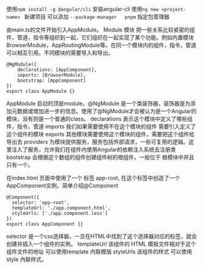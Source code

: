 使用```npm install -g @angular/cli``` 安装angular-cli
使用```ng new <project-name> ``` 新建项目 可以添加 ```--package-manager	pnpm``` 指定包管理器

由main.ts的文件开始引入AppModule。
Module 模块 把一些关系比较紧密的组件，管道，指令等组织到一起，它们组织在一起实现了某个功能。例如内置模块BrowserModule，AppRoutingModule等。在同一个模块内的组件，指令，管道可以相互引用。不同模块的需要导入和导出。


```
@NgModule({
    declarations: [AppComponent],
    imports: [BrowserModule],
    bootstrap: [AppComponent]
})
export class AppModule {}
```

AppModule 启动的顶层module。@NgModule 是一个类装饰器，装饰器是为添加元数据或增加进一步的信息。使用了@NgModule才会被认为是一个Angular的模块，没有则是一个普通的class。
declarations 表示这个模块中定义了哪些组件，指令，管道
imports 我们如果需要使用不在这个模块的组件 需要引入定义了这个组件的模块
exports 其他模块需要使用这个模块的组件，需要把这个组件给导出去
providers 为模块提供服务，服务包括外部请求，一些可复用的逻辑。这里注入了服务，允许我们在组件内使用Angular的依赖注入系统去注册类
bootstrap 会根据这个数组的组件创建组件树的根组件，一般位于 根模块中并且只有一个。

在index.html 页面中使用了一个 标签 app-root, 在这个标签中创造了一个AppComponent实例，简单介绍@Component
```
@Component({
  selector: 'app-root',
  templateUrl: './app.component.html',
  styleUrls: ['./app.component.less']
})
export class AppComponent {}
```
selector 是一个css选择器，一旦在HTML中找到了这个选择器对应的标签，就会创建并插入一个组件的实例。
templateUrl 该组件的 HTML 模板文件相对于这个组件文件的地址 可以使用template 内联模版
styleUrls 该组件的样式 可以使用 style 內联样式。